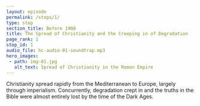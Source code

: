 ```yaml
---
layout: episode
permalink: /stops/1/
type: stop
section_title: Before 1900
title: The Spread of Christianity and the Creeping in of Degradation
page_rank: 1
stop_id: 1
audio_file: hc-audio-01-soundtrap.mp3
hero_images:
 - path: img-01.jpg
   alt_text: Spread of Christianity in the Roman Empire
---
```


Christianity spread rapidly from the Mediterranean to Europe, largely through imperialism. Concurrently, degradation crept in and the truths in the Bible were almost entirely lost by the time of the Dark Ages.

<!---
title: 基督教的開展和墮落開始滲透

基督教大多藉著帝國主義從地中海快速開展至歐洲；聖經中的真理在中古黑暗時期中幾乎失去了。
-->

<!--- TRANSCRIPT
Our story must begin with how the Lord’s recovery flowed to the virgin soil of China. 

Midway through the first millennium, the gospel had spread from the Mediterranean Sea to Europe largely through imperialism. However, with the intermixture of religion and politics, the church experienced degradation and decline, as described by the apostle Paul in his later epistles and by the apostle John in the book of Revelation. By the end of the sixth century, the truths in the Bible were almost entirely lost, plunging the world into what we now know as the Dark Ages. 

我們的故事必須從主的恢復如何流到中國這塊處女地開始。

福音在第一個千年世記中藉著帝國主義從地中海開展到歐洲。然而召會就如使徒保羅在他後期的書信以及使徒約翰在啟示錄中所描繪的受到宗教和政治的參雜而衰退墮落了。 聖經的真理在第六世記末期幾乎失去了，全世界都落在黑暗中，史上稱之為「黑暗時 期」。
-->